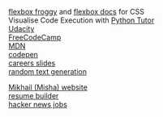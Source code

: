 [flexbox froggy](https://flexboxfroggy.com) and [flexbox docs](https://cssreference.io/flexbox/) for CSS  
Visualise Code Execution with [Python Tutor](https://pythontutor.com/javascript.html#mode=edit)  
[Udacity](https://www.udacity.com)  
[FreeCodeCamp](https://www.freecodecamp.org)  
[MDN](https://developer.mozilla.org/en-US/)  
[codepen](https://codepen.io/your-work/)  
[careers slides](https://docs.google.com/presentation/d/1MoDo4HT7mONXQCEk0EQye8Lkbsq5aw-7lrhT618PFAk/edit#slide=id.g7a884d164a_0_935)  
[random text generation](https://www.fantasynamegenerators.com/)   

[Mikhail (Misha) website](https://pyshark.com/category/geometry/)  
[resume builder](https://www.canva.com/resumes/templates/)  
[hacker news jobs](https://news.ycombinator.com/jobs)  
